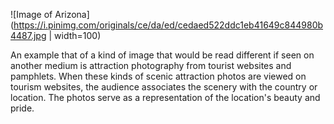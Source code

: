 ![Image of Arizona](https://i.pinimg.com/originals/ce/da/ed/cedaed522ddc1eb41649c844980b4487.jpg | width=100)


<p>An example that of a kind of image that would be read different if seen on another medium is attraction photography from tourist websites and pamphlets. When these kinds of scenic attraction photos are viewed on tourism websites, the audience associates the scenery with the country or location. The photos serve as a representation of the location's beauty and pride.  </p>
